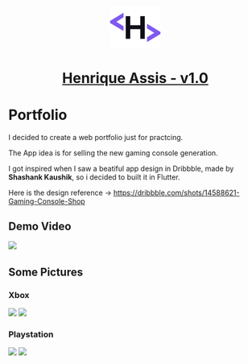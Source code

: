 <div align="center">
  <img alt="Logo" src="assets/tab_logo.png" width="100" />
</div>
<h1 align="center">
  <a href="https://henriqueassiss.github.io/portfolio/" target="_blank">Henrique Assis - v1.0</a>
</h1>

# Portfolio
I decided to create a web portfolio just for practcing.

The App idea is for selling the new gaming console generation.

I got inspired when I saw a beatiful app design in Dribbble, made by <b>Shashank Kaushik</b>, so i decided to built it in Flutter.

Here is the design reference -> https://dribbble.com/shots/14588621-Gaming-Console-Shop

<h2>Demo Video</h2>

<img src="demo/app_video.gif" width="350"/>

<h2>Some Pictures</h2>

<h3>Xbox</h3>

<img src="demo/xbox_carousel.jpg" width="350"/>

<img src="demo/xbox_details_page.jpg" width="350"/>

<h3>Playstation</h3>

<img src="demo/playstation_carousel.jpg" width="350"/>

<img src="demo/playstation_details_page.jpg" width="350"/>
